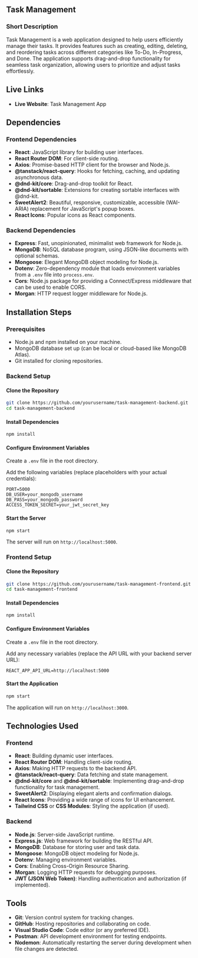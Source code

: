 ## Task Management

### Short Description

Task Management is a web application designed to help users efficiently manage their tasks. It provides features such as creating, editing, deleting, and reordering tasks across different categories like To-Do, In-Progress, and Done. The application supports drag-and-drop functionality for seamless task organization, allowing users to prioritize and adjust tasks effortlessly.

## Live Links

- **Live Website**: Task Management App

## Dependencies

### Frontend Dependencies

- **React**: JavaScript library for building user interfaces.
- **React Router DOM**: For client-side routing.
- **Axios**: Promise-based HTTP client for the browser and Node.js.
- **@tanstack/react-query**: Hooks for fetching, caching, and updating asynchronous data.
- **@dnd-kit/core**: Drag-and-drop toolkit for React.
- **@dnd-kit/sortable**: Extensions for creating sortable interfaces with @dnd-kit.
- **SweetAlert2**: Beautiful, responsive, customizable, accessible (WAI-ARIA) replacement for JavaScript's popup boxes.
- **React Icons**: Popular icons as React components.

### Backend Dependencies

- **Express**: Fast, unopinionated, minimalist web framework for Node.js.
- **MongoDB**: NoSQL database program, using JSON-like documents with optional schemas.
- **Mongoose**: Elegant MongoDB object modeling for Node.js.
- **Dotenv**: Zero-dependency module that loads environment variables from a `.env` file into `process.env`.
- **Cors**: Node.js package for providing a Connect/Express middleware that can be used to enable CORS.
- **Morgan**: HTTP request logger middleware for Node.js.

## Installation Steps

### Prerequisites

- Node.js and npm installed on your machine.
- MongoDB database set up (can be local or cloud-based like MongoDB Atlas).
- Git installed for cloning repositories.

### Backend Setup

#### Clone the Repository

```bash
git clone https://github.com/yourusername/task-management-backend.git
cd task-management-backend
```

#### Install Dependencies

```bash
npm install
```

#### Configure Environment Variables

Create a `.env` file in the root directory.

Add the following variables (replace placeholders with your actual credentials):

```env
PORT=5000
DB_USER=your_mongodb_username
DB_PASS=your_mongodb_password
ACCESS_TOKEN_SECRET=your_jwt_secret_key
```

#### Start the Server

```bash
npm start
```

The server will run on `http://localhost:5000`.

### Frontend Setup

#### Clone the Repository

```bash
git clone https://github.com/yourusername/task-management-frontend.git
cd task-management-frontend
```

#### Install Dependencies

```bash
npm install
```

#### Configure Environment Variables

Create a `.env` file in the root directory.

Add any necessary variables (replace the API URL with your backend server URL):

```env
REACT_APP_API_URL=http://localhost:5000
```

#### Start the Application

```bash
npm start
```

The application will run on `http://localhost:3000`.

## Technologies Used

### Frontend

- **React**: Building dynamic user interfaces.
- **React Router DOM**: Handling client-side routing.
- **Axios**: Making HTTP requests to the backend API.
- **@tanstack/react-query**: Data fetching and state management.
- **@dnd-kit/core** and **@dnd-kit/sortable**: Implementing drag-and-drop functionality for task management.
- **SweetAlert2**: Displaying elegant alerts and confirmation dialogs.
- **React Icons**: Providing a wide range of icons for UI enhancement.
- **Tailwind CSS** or **CSS Modules**: Styling the application (if used).

### Backend

- **Node.js**: Server-side JavaScript runtime.
- **Express.js**: Web framework for building the RESTful API.
- **MongoDB**: Database for storing user and task data.
- **Mongoose**: MongoDB object modeling for Node.js.
- **Dotenv**: Managing environment variables.
- **Cors**: Enabling Cross-Origin Resource Sharing.
- **Morgan**: Logging HTTP requests for debugging purposes.
- **JWT (JSON Web Token)**: Handling authentication and authorization (if implemented).

## Tools

- **Git**: Version control system for tracking changes.
- **GitHub**: Hosting repositories and collaborating on code.
- **Visual Studio Code**: Code editor (or any preferred IDE).
- **Postman**: API development environment for testing endpoints.
- **Nodemon**: Automatically restarting the server during development when file changes are detected.
